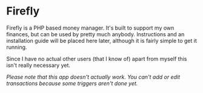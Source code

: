 Firefly
=======

Firefly is a PHP based money manager. It's built to support my own finances, but can be used by pretty much anybody. Instructions and an installation guide will be placed here later, although it is fairly simple to get it running.

Since I have no actual other users (that I know of) apart from myself this isn't really necessary yet.

*Please note that this app doesn't actually work. You can't add or edit transactions because some triggers aren't done yet.*